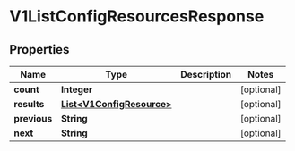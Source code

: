 
# V1ListConfigResourcesResponse

## Properties
Name | Type | Description | Notes
------------ | ------------- | ------------- | -------------
**count** | **Integer** |  |  [optional]
**results** | [**List&lt;V1ConfigResource&gt;**](V1ConfigResource.md) |  |  [optional]
**previous** | **String** |  |  [optional]
**next** | **String** |  |  [optional]



